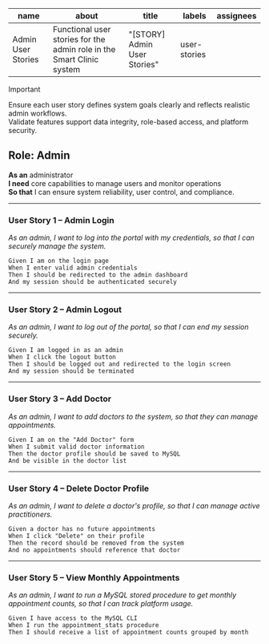 | name                  | about                                                              | title                          | labels       | assignees |
|-----------------------|---------------------------------------------------------------------|--------------------------------|--------------|-----------|
| Admin User Stories    | Functional user stories for the admin role in the Smart Clinic system | "[STORY] Admin User Stories"   | user-stories |           |

> [!IMPORTANT]  
> Ensure each user story defines system goals clearly and reflects realistic admin workflows.  
> Validate features support data integrity, role-based access, and platform security.

## **Role: Admin**

**As an** administrator  
**I need** core capabilities to manage users and monitor operations  
**So that** I can ensure system reliability, user control, and compliance.

---

### User Story 1 – Admin Login

_As an admin, I want to log into the portal with my credentials, so that I can securely manage the system._

```gherkin
Given I am on the login page  
When I enter valid admin credentials  
Then I should be redirected to the admin dashboard  
And my session should be authenticated securely
````

---

### User Story 2 – Admin Logout

*As an admin, I want to log out of the portal, so that I can end my session securely.*

```gherkin
Given I am logged in as an admin  
When I click the logout button  
Then I should be logged out and redirected to the login screen  
And my session should be terminated
```

---

### User Story 3 – Add Doctor

*As an admin, I want to add doctors to the system, so that they can manage appointments.*

```gherkin
Given I am on the "Add Doctor" form  
When I submit valid doctor information  
Then the doctor profile should be saved to MySQL  
And be visible in the doctor list
```

---

### User Story 4 – Delete Doctor Profile

*As an admin, I want to delete a doctor's profile, so that I can manage active practitioners.*

```gherkin
Given a doctor has no future appointments  
When I click "Delete" on their profile  
Then the record should be removed from the system  
And no appointments should reference that doctor
```

---

### User Story 5 – View Monthly Appointments

*As an admin, I want to run a MySQL stored procedure to get monthly appointment counts, so that I can track platform usage.*

```gherkin
Given I have access to the MySQL CLI  
When I run the appointment_stats procedure  
Then I should receive a list of appointment counts grouped by month
```


